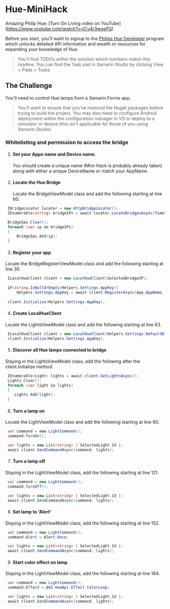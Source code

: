 # Hue-MiniHack

Amazing Philip Hue: [Turn On Living video on YouTube] (https://www.youtube.com/watch?v=lCv4r3wgsPQ) 

Before you start, you'll want to signup to the [Philips Hue Developer](http://www.developers.meethue.com) program which unlocks detailed API information and wealth or resources for expanding your knowledge of Hue. 

> You'll find TODOs within the solution which numbers match this readme. You can find the Task pad in Xamarin Studio by clicking View > Pads > Tasks 

## The Challenge
You'll need to control Hue lamps from a Xamarin.Forms app. 

> You'll want to ensure that you've restored the Nuget packages before trying to build the project. You may also need to configure Android deployment within the configuration manager in VS to deploy to a simulator or device (this isn't applicable for those of you using Xamarin Studio). 

### Whitelisting and permission to access the bridge

1. #### Set your Apps name and Device name. 
    You should create a unique name (Mini-Hack is probably already taken) along with either a unique DeviceName or match your AppName. 

2. #### Locate the Hue Bridge
   Locate the BridgeViewModel class and add the following starting at line 60.
  ```csharp
   IBridgeLocator locator = new HttpBridgeLocator();
   IEnumerable<string> bridgeIPs = await locator.LocateBridgesAsync(TimeSpan.FromSeconds(5));

   BridgeIps.Clear();
   foreach (var ip in bridgeIPs)
   {
       BridgeIps.Add(ip);
   }
   ```
3. #### Register your app
  Locate the BridgeRegisterViewModel class and add the following starting at line 30.
  
  ```csharp
   ILocalHueClient client = new LocalHueClient(SelectedBridgeIP);
   
   if(string.IsNullOrEmpty(Helpers.Settings.AppKey))
       Helpers.Settings.AppKey = await client.RegisterAsync(App.AppName, App.DeviceName);
       
   client.Initialize(Helpers.Settings.AppKey);
   ```   
4. #### Create LocalHueClient
  Locate the LightsViewModel class and add the following starting at line 63.
  
  ```csharp
   ILocalHueClient client = new LocalHueClient(Helpers.Settings.DefaultBridgeIP);
   client.Initialize(Helpers.Settings.AppKey);
   ```
5. #### Discover all Hue lamps connected to bridge
  Staying in the LightsViewModel class, add the following after the client.Initialize method.
  
  ```csharp
   IEnumerable<Light> lights = await client.GetLightsAsync();
   Lights.Clear();
   foreach (var light in lights)
   {
      Lights.Add(light);
   }
   ```   
6. #### Turn a lamp on
  Locate the LightViewModel class and add the following starting at line 90.
  
  ```csharp
   var command = new LightCommand();
   command.TurnOn();

   var lights = new List<string> { SelectedLight.Id };
   await client.SendCommandAsync(command, lights);
   ```   
   
7. #### Turn a lamp off
  Staying in the LightViewModel class, add the following starting at line 121.
  
  ```csharp
   var command = new LightCommand();
   command.TurnOff();

   var lights = new List<string> { SelectedLight.Id };
   await client.SendCommandAsync(command, lights);
   ```   
8. #### Set lamp to 'Alert'
  Staying in the LightViewModel class, add the following starting at line 152.
  
  ```csharp
   var command = new LightCommand();
   command.Alert = Alert.Once;

   var lights = new List<string> { SelectedLight.Id };
   await client.SendCommandAsync(command, lights);
   ```  
9. #### Start color effect on lamp
  Staying in the LightViewModel class, add the following starting at line 184.
  
  ```csharp
   var command = new LightCommand();
   command.Effect = Q42.HueApi.Effect.ColorLoop;

   var lights = new List<string> { SelectedLight.Id };
   await client.SendCommandAsync(command, lights);
   ```  
